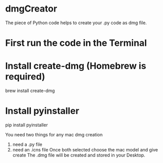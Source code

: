 # dmgCreator
The piece of Python code helps to create your .py code as dmg file.

<h1>First run the code in the Terminal</h1>

# Install create-dmg (Homebrew is required)
brew install create-dmg

# Install pyinstaller
pip install pyinstaller

You need two things for any mac dmg creation
  1. need a .py file
  2. need an .icns file
Once both selected choose the mac model and give create
The .dmg file will be created and stored in your Desktop.
